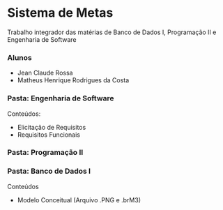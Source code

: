 # Sistema de Metas

Trabalho integrador das matérias de Banco de Dados I, Programação II e Engenharia de Software

### Alunos 
* Jean Claude Rossa
* Matheus Henrique Rodrigues da Costa

### Pasta: Engenharia de Software
Conteúdos:
* Elicitação de Requisitos
* Requisitos Funcionais

### Pasta: Programação II

### Pasta: Banco de Dados I
Conteúdos
* Modelo Conceitual (Arquivo .PNG e .brM3) 
